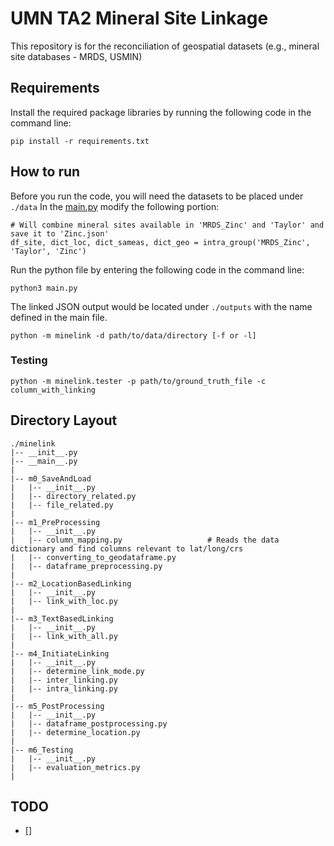 # UMN TA2 Mineral Site Linkage
This repository is for the reconciliation of geospatial datasets (e.g., mineral site databases - MRDS, USMIN)

## Requirements
Install the required package libraries by running the following code in the command line:
```
pip install -r requirements.txt
```

## How to run
Before you run the code, you will need the datasets to be placed under `./data` 
In the [main.py](https://github.com/DARPA-CRITICALMAAS/umn-ta2-mineral-site-linkage/blob/main/main.py) modify the following portion:
```
# Will combine mineral sites available in 'MRDS_Zinc' and 'Taylor' and save it to 'Zinc.json'
df_site, dict_loc, dict_sameas, dict_geo = intra_group('MRDS_Zinc', 'Taylor', 'Zinc')
```
Run the python file by entering the following code in the command line:
```
python3 main.py
```
The linked JSON output would be located under `./outputs` with the name defined in the main file.

```
python -m minelink -d path/to/data/directory [-f or -l]
```

### Testing
```
python -m minelink.tester -p path/to/ground_truth_file -c column_with_linking
```

## Directory Layout
```
./minelink
|-- __init__.py
|-- __main__.py
|
|-- m0_SaveAndLoad
|   |-- __init__.py
|   |-- directory_related.py
|   |-- file_related.py
|
|-- m1_PreProcessing
|   |-- __init__.py
|   |-- column_mapping.py                   # Reads the data dictionary and find columns relevant to lat/long/crs
|   |-- converting_to_geodataframe.py
|   |-- dataframe_preprocessing.py
|
|-- m2_LocationBasedLinking
|   |-- __init__.py
|   |-- link_with_loc.py
|
|-- m3_TextBasedLinking
|   |-- __init__.py
|   |-- link_with_all.py
|
|-- m4_InitiateLinking
|   |-- __init__.py
|   |-- determine_link_mode.py
|   |-- inter_linking.py
|   |-- intra_linking.py
|
|-- m5_PostProcessing
|   |-- __init__.py
|   |-- dataframe_postprocessing.py
|   |-- determine_location.py
|
|-- m6_Testing
|   |-- __init__.py
|   |-- evaluation_metrics.py
|
```

## TODO
- [] 